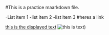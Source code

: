 #This is a practice maarkdown file.

-List item 1
-list item 2
-list item 3
#heres a link

[this is the displayed text](www.example.com)
![this is text](https://pixieengine.com/sprites/204420-blitzo-helluva-boss))
